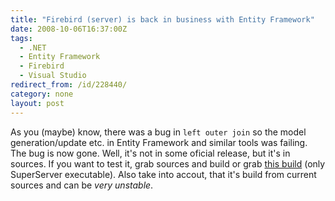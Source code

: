 ```yaml
---
title: "Firebird (server) is back in business with Entity Framework"
date: 2008-10-06T16:37:00Z
tags:
  - .NET
  - Entity Framework
  - Firebird
  - Visual Studio
redirect_from: /id/228440/
category: none
layout: post
---
```

As you (maybe) know, there was a bug in `left outer join` so the model generation/update etc. in Entity Framework and similar tools was failing. The bug is now gone. Well, it's not in some oficial release, but it's in sources. If you want to test it, grab sources and build or grab [this build][1] (only SuperServer executable). Also take into accout, that it's build from current sources and can be _very unstable_.

[1]: http://cid-bdb67deba4c656e5.skydrive.live.com/self.aspx/Ve%c5%99ejn%c3%a9/FB%7C_FixedLeftOuterJoin/fbserver.7z